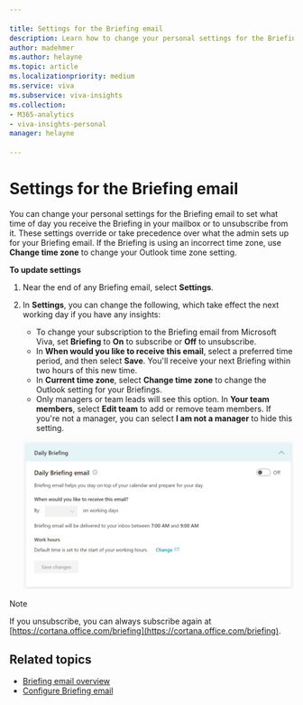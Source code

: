 ```yaml
---

title: Settings for the Briefing email
description: Learn how to change your personal settings for the Briefing email from Microsoft Viva
author: madehmer
ms.author: helayne
ms.topic: article
ms.localizationpriority: medium 
ms.service: viva 
ms.subservice: viva-insights 
ms.collection: 
- M365-analytics
- viva-insights-personal
manager: helayne

---
```

# Settings for the Briefing email

You can change your personal settings for the Briefing email to set what time of day you receive the Briefing in your mailbox or to unsubscribe from it. These settings override or take precedence over what the admin sets up for your Briefing email. If the Briefing is using an incorrect time zone, use **Change time zone** to change your Outlook time zone setting.

**To update settings**

1. Near the end of any Briefing email, select **Settings**.
2. In **Settings**, you can change the following, which take effect the next working day if you have any insights:

   * To change your subscription to the Briefing email from Microsoft Viva, set **Briefing** to **On** to subscribe or **Off** to unsubscribe.
   * In **When would you like to receive this email**, select a preferred time period, and then select **Save**. You'll receive your next Briefing within two hours of this new time.
   * In **Current time zone**, select **Change time zone** to change the Outlook setting for your Briefings.
   * Only managers or team leads will see this option. In **Your team members**, select **Edit team** to add or remove team members. If you're not a manager, you can select **I am not a manager** to hide this setting.

   ![Briefing settings.](./images/be-settings-2.png)

>[!Note]
>If you unsubscribe, you can always subscribe again at [https://cortana.office.com/briefing](https://cortana.office.com/briefing).

## Related topics

* [Briefing email overview](be-overview.md)
* [Configure Briefing email](be-admin.md)
